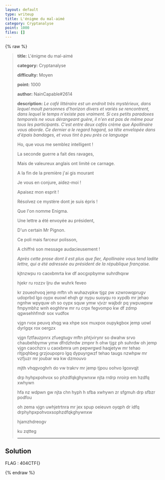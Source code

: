 ```yaml
---
layout: default
type: writeup
title: L'énigme du mal-aimé
category: Cryptanalyse
point: 1000
files: []
---
```


{% raw %}
> **title:** L'énigme du mal-aimé
>
> **category:** Cryptanalyse
>
> **difficulty:** Moyen
>
> **point:** 1000
>
> **author:** NainCapable#2614
>
> **description:**
> *Le café littéraire est un endroit très mystérieux, dans lequel moult personnes d'horizon divers et variés se rencontrent, dans lequel le temps n'existe pas vraiment. Si ces petits paradoxes temporels ne vous dérangeant guère, il n'en est pas de même pour tous les participants. C'est entre deux cafés crème que Apollinaire vous aborde. Ce dernier a le regard hagard, sa tête envelopée dans d'épais bandages, et vous tint à peu près ce language*
> 
> Ho, que vous me semblez intelligent !  
> 
> La seconde guerre a fait des ravages,  
> 
> Mais de valeureux anglais ont limité ce carnage.  
> 
> A la fin de la première j'ai gis mourant  
> 
> Je vous en conjure, aidez-moi !  
> 
> Apaisez mon esprit !  
> 
> Résolvez ce mystère dont je suis épris !  
> 
> Que l'on nomme Enigma.  
> 
> Une lettre a été envoyée au président,  
> 
> D'un certain Mr Pignon.  
> 
> Ce poli mais farceur polisson,  
> 
> A chiffré son message audacieusement !  
> 
> *Après cette prose dont il est plus que fier, Apollinaire vous tend ladite lettre, qui a été adressée au président de la république française.*
> 
> kjtnzwpu ro caoxbmrta kw df aocgxpbymw suhrdhqxw
> 
> hjekr ru rozzv ljru dw wuhrk feveo
> 
> kr zoueohvoq jemp mftn vh wuhazvpkw tjgz pw xzwrowqprugv udoprbd lgo oypx euowl ehqh gr nypu suoyqu ro xypdb mr jehao ngnhw wpyquw oh so oypx squw ymw vjvzr wajbdr pq ywpuwpxw fmpymbhz wnh eoghhrw mr ru crpx fegvompo kw df zdmp qgwsehhfmdr sox vudfox 
> 
> vjgn rvox peuvq xhqg wa xhpe sox muxpox oupykgbox jemp uowl dyrlgqx rox oergzx
> 
> vjgn fztfauzpnrx zfuegtugv mftn phtjvirynr so dwahw srvo chaubehbymw ymw dfrdzhrdw zmpnr h ohw tjgz ph suhrdw oh jemp vjgn caochzrx u caoxbmra um pepwrgwd haqjetyw mr tehao rltjpqhbeg grzjoupopro lgq dypuyrgwzf tehao taugs nzwhpw mr vzfjuzr mr joubar wa kw dzmouvo
> 
> mjth vhqgvoghrh do vw trakrv mr jemp tjpou oohvo lgoxvqjt
> 
> drp hyhpxpohvox so phzdfqkghywnxw njta rrdrp nroirp em hzdfq xwhywn
> 
> hfa nz wdpwn gw njta chn hyph h sfba xwhywn zr sfgmuh drp sfbzr podfou
> 
> oh zema vjgn uwhjetrtnra mr jex spup oeieuvn oyqph dr idfq drphyhpxpohvoxsophzdfqkghywnxw
> 
> hjamzhdreogv
> 
> ku zqtteg
> 
> ***

## Solution


<span class="flag">FLAG : 404CTF{}</span>

{% endraw %}